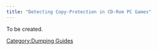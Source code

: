 ```yaml
---
title: "Detecting Copy-Protection in CD-Rom PC Games"
---
```


To be created.

[Category:Dumping Guides](Category:Dumping_Guides "wikilink")